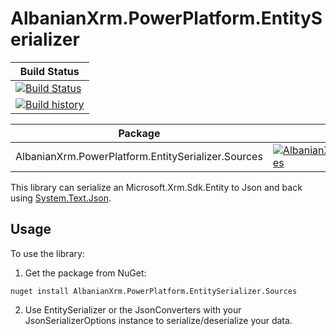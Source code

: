 # AlbanianXrm.PowerPlatform.EntitySerializer

|Build Status|
|------------|
|[![Build Status](https://dev.azure.com/Albanian-Xrm/PowerPlatform-Entity-Serializer/_apis/build/status/albanian-xrm.PowerPlatform-Entity-Serializer?branchName=main)](https://dev.azure.com/Albanian-Xrm/PowerPlatform-Entity-Serializer/_build/latest?definitionId=4&branchName=main)|
|[![Build history](https://buildstats.info/azurepipelines/chart/Albanian-Xrm/PowerPlatform-Entity-Serializer/4)](https://dev.azure.com/Albanian-Xrm/PowerPlatform-Entity-Serializer/_build?definitionId=4)|

|Package|NuGet|
|------------|------------|
|AlbanianXrm.PowerPlatform.EntitySerializer.Sources|[![AlbanianXrm.PowerPlatform.EntitySerializer.Sources](https://buildstats.info/nuget/AlbanianXrm.PowerPlatform.EntitySerializer.Sources?includePreReleases=true)](https://www.nuget.org/packages/AlbanianXrm.PowerPlatform.EntitySerializer.Sources)|

This library can serialize an Microsoft.Xrm.Sdk.Entity to Json and back using [System.Text.Json](https://docs.microsoft.com/en-us/dotnet/api/system.text.json).

## Usage
To use the library:
1. Get the package from NuGet:
```
nuget install AlbanianXrm.PowerPlatform.EntitySerializer.Sources
```
2. Use EntitySerializer or the JsonConverters with your JsonSerializerOptions instance to serialize/deserialize your data.
